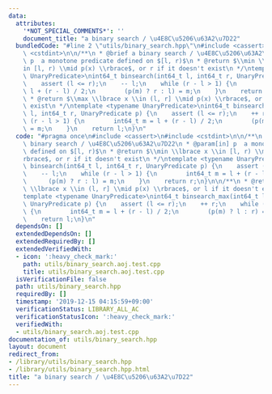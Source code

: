 ```yaml
---
data:
  attributes:
    '*NOT_SPECIAL_COMMENTS*': ''
    document_title: "a binary search / \u4E8C\u5206\u63A2\u7D22"
  bundledCode: "#line 2 \"utils/binary_search.hpp\"\n#include <cassert>\n#include\
    \ <cstdint>\n\n/**\n * @brief a binary search / \u4E8C\u5206\u63A2\u7D22\n * @param[in]\
    \ p  a monotone predicate defined on $[l, r)$\n * @return $\\min \\lbrace x \\\
    in [l, r) \\mid p(x) \\rbrace$, or r if it doesn't exist\n */\ntemplate <typename\
    \ UnaryPredicate>\nint64_t binsearch(int64_t l, int64_t r, UnaryPredicate p) {\n\
    \    assert (l <= r);\n    -- l;\n    while (r - l > 1) {\n        int64_t m =\
    \ l + (r - l) / 2;\n        (p(m) ? r : l) = m;\n    }\n    return r;\n}\n\n/**\n\
    \ * @return $\\max \\lbrace x \\in (l, r] \\mid p(x) \\rbrace$, or l if it doesn't\
    \ exist\n */\ntemplate <typename UnaryPredicate>\nint64_t binsearch_max(int64_t\
    \ l, int64_t r, UnaryPredicate p) {\n    assert (l <= r);\n    ++ r;\n    while\
    \ (r - l > 1) {\n        int64_t m = l + (r - l) / 2;\n        (p(m) ? l : r)\
    \ = m;\n    }\n    return l;\n}\n"
  code: "#pragma once\n#include <cassert>\n#include <cstdint>\n\n/**\n * @brief a\
    \ binary search / \u4E8C\u5206\u63A2\u7D22\n * @param[in] p  a monotone predicate\
    \ defined on $[l, r)$\n * @return $\\min \\lbrace x \\in [l, r) \\mid p(x) \\\
    rbrace$, or r if it doesn't exist\n */\ntemplate <typename UnaryPredicate>\nint64_t\
    \ binsearch(int64_t l, int64_t r, UnaryPredicate p) {\n    assert (l <= r);\n\
    \    -- l;\n    while (r - l > 1) {\n        int64_t m = l + (r - l) / 2;\n  \
    \      (p(m) ? r : l) = m;\n    }\n    return r;\n}\n\n/**\n * @return $\\max\
    \ \\lbrace x \\in (l, r] \\mid p(x) \\rbrace$, or l if it doesn't exist\n */\n\
    template <typename UnaryPredicate>\nint64_t binsearch_max(int64_t l, int64_t r,\
    \ UnaryPredicate p) {\n    assert (l <= r);\n    ++ r;\n    while (r - l > 1)\
    \ {\n        int64_t m = l + (r - l) / 2;\n        (p(m) ? l : r) = m;\n    }\n\
    \    return l;\n}\n"
  dependsOn: []
  extendedDependsOn: []
  extendedRequiredBy: []
  extendedVerifiedWith:
  - icon: ':heavy_check_mark:'
    path: utils/binary_search.aoj.test.cpp
    title: utils/binary_search.aoj.test.cpp
  isVerificationFile: false
  path: utils/binary_search.hpp
  requiredBy: []
  timestamp: '2019-12-15 04:15:59+09:00'
  verificationStatus: LIBRARY_ALL_AC
  verificationStatusIcon: ':heavy_check_mark:'
  verifiedWith:
  - utils/binary_search.aoj.test.cpp
documentation_of: utils/binary_search.hpp
layout: document
redirect_from:
- /library/utils/binary_search.hpp
- /library/utils/binary_search.hpp.html
title: "a binary search / \u4E8C\u5206\u63A2\u7D22"
---
```

